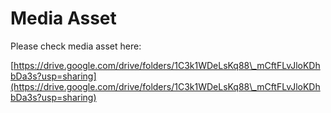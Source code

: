 # Media Asset

Please check media asset here:&#x20;

[https://drive.google.com/drive/folders/1C3k1WDeLsKq88\_mCftFLvJloKDhbDa3s?usp=sharing](https://drive.google.com/drive/folders/1C3k1WDeLsKq88\_mCftFLvJloKDhbDa3s?usp=sharing)
